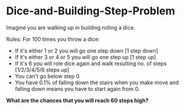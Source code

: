 # Dice-and-Building-Step-Problem
Imagine you are walking up in building rolling a dice.

Rules:
For 100 times you throw a dice:
* If it's either 1 or 2 you will go one step down [1 step down]
* If it's either 3 or 4 or 5 you will go one step up [1 step up]
* If it's 6 you will role dice again and walk resulting no. of steps [1/2/3/4/5/6 steps up]
* You can't go below step 0
* You have 0.1% of falling down the stairs when you make move and falling down means you have to start again from 0.

__What are the chances that you will reach 60 steps high?__
